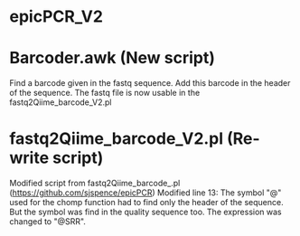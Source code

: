 # epicPCR_V2

# Barcoder.awk (New script)
Find a barcode given in the fastq sequence. 
Add this barcode in the header of the sequence.
The fastq file is now usable in the fastq2Qiime_barcode_V2.pl

# fastq2Qiime_barcode_V2.pl (Re-write script)
Modified script from fastq2Qiime_barcode\_.pl (https://github.com/sjspence/epicPCR)
Modified line 13: The symbol "@" used for the chomp function had to find only the header of the sequence. But the symbol was find in the quality sequence too. The expression was changed to "@SRR".
